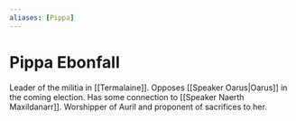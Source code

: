 ```yaml
---
aliases: [Pippa]
---
```

# Pippa Ebonfall
Leader of the militia in [[Termalaine]]. Opposes [[Speaker Oarus|Oarus]] in the coming election. Has some connection to [[Speaker Naerth Maxildanarr]]. Worshipper of Auril and proponent of sacrifices to her.